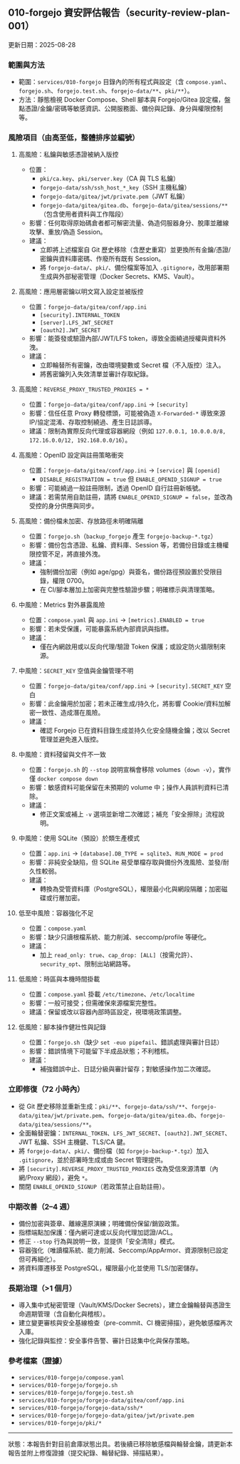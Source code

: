 ## 010-forgejo 資安評估報告（security-review-plan-001）

更新日期：2025-08-28

### 範圍與方法
- 範圍：`services/010-forgejo` 目錄內的所有程式與設定（含 `compose.yaml`、`forgejo.sh`、`forgejo.test.sh`、`forgejo-data/**`、`pki/**`）。
- 方法：靜態檢視 Docker Compose、Shell 腳本與 Forgejo/Gitea 設定檔，盤點憑證/金鑰/密碼等敏感資訊、公開服務面、備份與記錄、身分與權限控制等。

### 風險項目（由高至低，整體排序並編號）
1) 高風險：私鑰與敏感憑證被納入版控
   - 位置：
     - `pki/ca.key`、`pki/server.key`（CA 與 TLS 私鑰）
     - `forgejo-data/ssh/ssh_host_*_key`（SSH 主機私鑰）
     - `forgejo-data/gitea/jwt/private.pem`（JWT 私鑰）
     - `forgejo-data/gitea/gitea.db`、`forgejo-data/gitea/sessions/**`（包含使用者資料與工作階段）
   - 影響：任何取得原始碼倉者都可解密流量、偽造伺服器身分、脫庫並離線攻擊、重放/偽造 Session。
   - 建議：
     - 立即將上述檔案自 Git 歷史移除（含歷史重寫）並更換所有金鑰/憑證/密鑰與資料庫密碼、作廢所有既有 Session。
     - 將 `forgejo-data/`、`pki/`、備份檔案等加入 `.gitignore`，改用部署期生成與外部秘密管理（Docker Secrets、KMS、Vault）。

2) 高風險：應用層密鑰以明文寫入設定並被版控
   - 位置：`forgejo-data/gitea/conf/app.ini`
     - `[security].INTERNAL_TOKEN`
     - `[server].LFS_JWT_SECRET`
     - `[oauth2].JWT_SECRET`
   - 影響：能簽發或驗證內部/JWT/LFS token，導致全面繞過授權與資料外洩。
   - 建議：
     - 立即輪替所有密鑰，改由環境變數或 Secret 檔（不入版控）注入。
     - 將舊密鑰列入失效清單並審計存取紀錄。

3) 高風險：`REVERSE_PROXY_TRUSTED_PROXIES = *`
   - 位置：`forgejo-data/gitea/conf/app.ini` → `[security]`
   - 影響：信任任意 Proxy 轉發標頭，可能被偽造 `X-Forwarded-*` 導致來源 IP/協定混淆、存取控制繞過、產生日誌誤導。
   - 建議：限制為實際反向代理或容器網段（例如 `127.0.0.1, 10.0.0.0/8, 172.16.0.0/12, 192.168.0.0/16`）。

4) 高風險：OpenID 設定與註冊策略衝突
   - 位置：`forgejo-data/gitea/conf/app.ini` → `[service]` 與 `[openid]`
     - `DISABLE_REGISTRATION = true` 但 `ENABLE_OPENID_SIGNUP = true`
   - 影響：可能繞過一般註冊限制，透過 OpenID 自行註冊新帳號。
   - 建議：若需禁用自助註冊，請將 `ENABLE_OPENID_SIGNUP = false`，並改為受控的身分供應與同步。

5) 高風險：備份檔未加密、存放路徑未明確隔離
   - 位置：`forgejo.sh`（`backup_forgejo` 產生 `forgejo-backup-*.tgz`）
   - 影響：備份包含憑證、私鑰、資料庫、Session 等，若備份目錄或主機權限控管不足，將直接外洩。
   - 建議：
     - 強制備份加密（例如 age/gpg）與簽名，備份路徑預設置於受限目錄，權限 0700。
     - 在 CI/腳本層加上加密與完整性驗證步驟；明確標示與清理策略。

6) 中風險：Metrics 對外暴露風險
   - 位置：`compose.yaml` 與 `app.ini` → `[metrics].ENABLED = true`
   - 影響：若未受保護，可能暴露系統內部資訊與指標。
   - 建議：
     - 僅在內網啟用或以反向代理/驗證 Token 保護；或設定防火牆限制來源。

7) 中風險：`SECRET_KEY` 空值與金鑰管理不明
   - 位置：`forgejo-data/gitea/conf/app.ini` → `[security].SECRET_KEY` 空白
   - 影響：此金鑰用於加密；若未正確生成/持久化，將影響 Cookie/資料加解密一致性、造成潛在風險。
   - 建議：
     - 確認 Forgejo 已在資料目錄生成並持久化安全隨機金鑰；改以 Secret 管理並避免進入版控。

8) 中風險：資料殘留與文件不一致
   - 位置：`forgejo.sh` 的 `--stop` 說明宣稱會移除 volumes（`down -v`），實作僅 `docker compose down`
   - 影響：敏感資料可能保留在未預期的 volume 中；操作人員誤判資料已清除。
   - 建議：
     - 修正文案或補上 `-v` 選項並新增二次確認；補充「安全擦除」流程說明。

9) 中風險：使用 SQLite（預設）於類生產模式
   - 位置：`app.ini` → `[database].DB_TYPE = sqlite3`、`RUN_MODE = prod`
   - 影響：非純安全缺陷，但 SQLite 易受單檔存取與備份外洩風險、並發/耐久性較弱。
   - 建議：
     - 轉換為受管資料庫（PostgreSQL），權限最小化與網段隔離；加密磁碟或行層加密。

10) 低至中風險：容器強化不足
    - 位置：`compose.yaml`
    - 影響：缺少只讀根檔系統、能力削減、seccomp/profile 等硬化。
    - 建議：
      - 加上 `read_only: true`、`cap_drop: [ALL]`（按需允許）、`security_opt`、限制出站網路等。

11) 低風險：時區與本機時間掛載
    - 位置：`compose.yaml` 掛載 `/etc/timezone`、`/etc/localtime`
    - 影響：一般可接受；但需確保來源檔案完整性。
    - 建議：保留或改以容器內部時區設定，視環境政策調整。

12) 低風險：腳本操作健壯性與記錄
    - 位置：`forgejo.sh`（缺少 `set -euo pipefail`、錯誤處理與審計日誌）
    - 影響：錯誤情境下可能留下半成品狀態；不利稽核。
    - 建議：
      - 補強錯誤中止、日誌分級與審計留存；對敏感操作加二次確認。

### 立即修復（72 小時內）
- 從 Git 歷史移除並重新生成：`pki/**`、`forgejo-data/ssh/**`、`forgejo-data/gitea/jwt/private.pem`、`forgejo-data/gitea/gitea.db`、`forgejo-data/gitea/sessions/**`。
- 全面輪替密鑰：`INTERNAL_TOKEN`、`LFS_JWT_SECRET`、`[oauth2].JWT_SECRET`、JWT 私鑰、SSH 主機鍵、TLS/CA 鍵。
- 將 `forgejo-data/`、`pki/`、備份檔（如 `forgejo-backup-*.tgz`）加入 `.gitignore`，並於部署時生成或由 Secret 管理提供。
- 將 `[security].REVERSE_PROXY_TRUSTED_PROXIES` 改為受信來源清單（內網/Proxy 網段），避免 `*`。
- 關閉 `ENABLE_OPENID_SIGNUP`（若政策禁止自助註冊）。

### 中期改善（2–4 週）
- 備份加密與簽章、離線還原演練；明確備份保留/銷毀政策。
- 指標端點加保護：僅內網可達或以反向代理加認證/ACL。
- 修正 `--stop` 行為與說明一致，並提供「安全清除」模式。
- 容器強化（唯讀檔系統、能力削減、Seccomp/AppArmor、資源限制已設定但可再細化）。
- 將資料庫遷移至 PostgreSQL，權限最小化並使用 TLS/加密儲存。

### 長期治理（>1 個月）
- 導入集中式秘密管理（Vault/KMS/Docker Secrets），建立金鑰輪替與憑證生命週期管理（含自動化與稽核）。
- 建立變更審核與安全基線檢查（pre-commit、CI 機密掃描），避免敏感檔再次入庫。
- 強化記錄與監控：安全事件告警、審計日誌集中化與保存策略。

### 參考檔案（證據）
- `services/010-forgejo/compose.yaml`
- `services/010-forgejo/forgejo.sh`
- `services/010-forgejo/forgejo.test.sh`
- `services/010-forgejo/forgejo-data/gitea/conf/app.ini`
- `services/010-forgejo/forgejo-data/ssh/*`
- `services/010-forgejo/forgejo-data/gitea/jwt/private.pem`
- `services/010-forgejo/pki/*`

---
狀態：本報告針對目前倉庫狀態出具。若後續已移除敏感檔與輪替金鑰，請更新本報告並附上修復證據（提交紀錄、輪替紀錄、掃描結果）。
